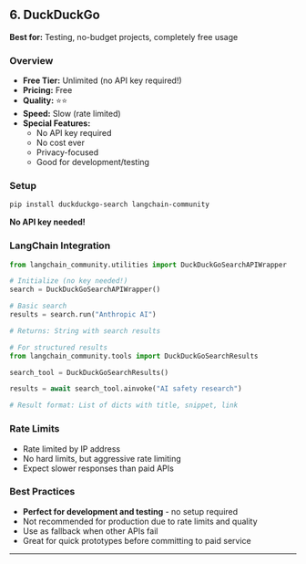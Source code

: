 ## 6. DuckDuckGo

**Best for:** Testing, no-budget projects, completely free usage

### Overview
- **Free Tier:** Unlimited (no API key required!)
- **Pricing:** Free
- **Quality:** ⭐⭐
- **Speed:** Slow (rate limited)
- **Special Features:**
  - No API key required
  - No cost ever
  - Privacy-focused
  - Good for development/testing

### Setup

```bash
pip install duckduckgo-search langchain-community
```

**No API key needed!**

### LangChain Integration

```python
from langchain_community.utilities import DuckDuckGoSearchAPIWrapper

# Initialize (no key needed!)
search = DuckDuckGoSearchAPIWrapper()

# Basic search
results = search.run("Anthropic AI")

# Returns: String with search results
```

```python
# For structured results
from langchain_community.tools import DuckDuckGoSearchResults

search_tool = DuckDuckGoSearchResults()

results = await search_tool.ainvoke("AI safety research")

# Result format: List of dicts with title, snippet, link
```

### Rate Limits
- Rate limited by IP address
- No hard limits, but aggressive rate limiting
- Expect slower responses than paid APIs

### Best Practices
- **Perfect for development and testing** - no setup required
- Not recommended for production due to rate limits and quality
- Use as fallback when other APIs fail
- Great for quick prototypes before committing to paid service

---

